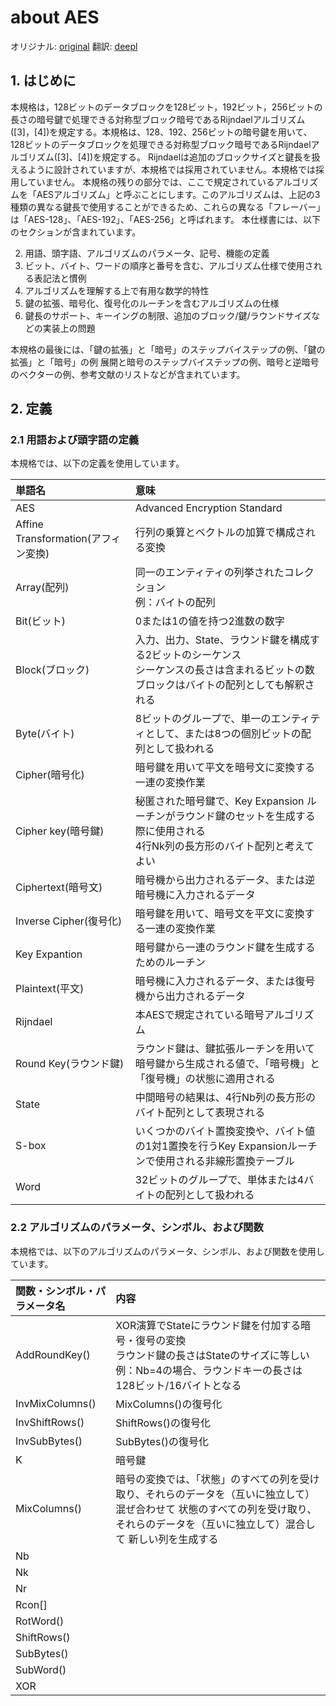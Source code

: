 # about AES
オリジナル: [original](https://free.pjc.co.jp/AES/fips-197.pdf)
翻訳: [deepl](https://www.deepl.com/ja/translator)

## 1. はじめに

本規格は，128ビットのデータブロックを128ビット，192ビット，256ビットの長さの暗号鍵で処理できる対称型ブロック暗号であるRijndaelアルゴリズム([3]，[4])を規定する。本規格は、128、192、256ビットの暗号鍵を用いて、128ビットのデータブロックを処理できる対称型ブロック暗号であるRijndaelアルゴリズム([3]、[4])を規定する。
Rijndaelは追加のブロックサイズと鍵長を扱えるように設計されていますが、本規格では採用されていません。本規格では採用していません。
本規格の残りの部分では、ここで規定されているアルゴリズムを「AESアルゴリズム」と呼ぶことにします。このアルゴリズムは、上記の3種類の異なる鍵長で使用することができるため、これらの異なる「フレーバー」は「AES-128」、「AES-192」、「AES-256」と呼ばれます。
本仕様書には、以下のセクションが含まれています。

2. 用語、頭字語、アルゴリズムのパラメータ、記号、機能の定義
3. ビット、バイト、ワードの順序と番号を含む、アルゴリズム仕様で使用される表記法と慣例
4. アルゴリズムを理解する上で有用な数学的特性
5. 鍵の拡張、暗号化、復号化のルーチンを含むアルゴリズムの仕様
6. 鍵長のサポート、キーイングの制限、追加のブロック/鍵/ラウンドサイズなどの実装上の問題

本規格の最後には、「鍵の拡張」と「暗号」のステップバイステップの例、「鍵の拡張」と「暗号」の例 展開と暗号のステップバイステップの例、暗号と逆暗号のベクターの例、参考文献のリストなどが含まれています。

## 2. 定義

### 2.1 用語および頭字語の定義

本規格では、以下の定義を使用しています。

|単語名|意味|
|:--|:--|
|AES|Advanced Encryption Standard|
|Affine Transformation(アフィン変換)|行列の乗算とベクトルの加算で構成される変換|
|Array(配列)|同一のエンティティの列挙されたコレクション<br>例：バイトの配列|
|Bit(ビット)|0または1の値を持つ2進数の数字|
|Block(ブロック)|入力、出力、State、ラウンド鍵を構成する2ビットのシーケンス<br>シーケンスの長さは含まれるビットの数<br>ブロックはバイトの配列としても解釈される|
|Byte(バイト)|8ビットのグループで、単一のエンティティとして、または8つの個別ビットの配列として扱われる|
|Cipher(暗号化)|暗号鍵を用いて平文を暗号文に変換する一連の変換作業|
|Cipher key(暗号鍵)|秘匿された暗号鍵で、Key Expansion ルーチンがラウンド鍵のセットを生成する際に使用される<br>4行Nk列の長方形のバイト配列と考えてよい|
|Ciphertext(暗号文)|暗号機から出力されるデータ、または逆暗号機に入力されるデータ|
|Inverse Cipher(復号化)|暗号鍵を用いて、暗号文を平文に変換する一連の変換作業|
|Key Expantion|暗号鍵から一連のラウンド鍵を生成するためのルーチン|
|Plaintext(平文)|暗号機に入力されるデータ、または復号機から出力されるデータ|
|Rijndael|本AESで規定されている暗号アルゴリズム|
|Round Key(ラウンド鍵)|ラウンド鍵は、鍵拡張ルーチンを用いて暗号鍵から生成される値で、「暗号機」と「復号機」の状態に適用される|
|State|中間暗号の結果は、4行Nb列の長方形のバイト配列として表現される|
|S-box|いくつかのバイト置換変換や、バイト値の1対1置換を行うKey Expansionルーチンで使用される非線形置換テーブル|
|Word|32ビットのグループで、単体または4バイトの配列として扱われる|

### 2.2 アルゴリズムのパラメータ、シンボル、および関数

本規格では、以下のアルゴリズムのパラメータ、シンボル、および関数を使用しています。

|関数・シンボル・パラメータ名|内容|
|:--|:--|
|AddRoundKey()|XOR演算でStateにラウンド鍵を付加する暗号・復号の変換<br>ラウンド鍵の長さはStateのサイズに等しい<br>例：Nb=4の場合、ラウンドキーの長さは128ビット/16バイトとなる|
|InvMixColumns()|MixColumns()の復号化|
|InvShiftRows()|ShiftRows()の復号化|
|InvSubBytes()|SubBytes()の復号化|
|K|暗号鍵|
|MixColumns()|暗号の変換では、「状態」のすべての列を受け取り、それらのデータを（互いに独立して）混ぜ合わせて 状態のすべての列を受け取り、それらのデータを（互いに独立して）混合して 新しい列を生成する|
|Nb||
|Nk||
|Nr||
|Rcon[]||
|RotWord()||
|ShiftRows()||
|SubBytes()||
|SubWord()||
|XOR||



